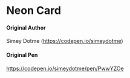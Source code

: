 #	Neon Card

#### Original Author

Simey Dotme (https://codepen.io/simeydotme)

#### Original Pen

https://codepen.io/simeydotme/pen/PwwYZOe

